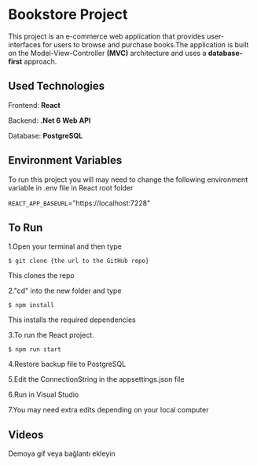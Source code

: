 
# Bookstore Project

This project is an e-commerce web application that provides user-interfaces for users to browse and purchase books.The application is built on the Model-View-Controller **(MVC)** architecture and uses a **database-first** approach. 


## Used Technologies

Frontend: **React**

Backend: **.Net 6 Web API**

Database: **PostgreSQL**

  
## Environment Variables

To run this project you will may need to change the following environment variable in .env file in React root folder

`REACT_APP_BASEURL`="https://localhost:7228"





  ## To Run 

1.Open your terminal and then type

    $ git clone {the url to the GitHub repo}

This clones the repo

2."cd" into the new folder and type

    $ npm install

This installs the required dependencies

3.To run the React project.

    $ npm run start


4.Restore backup file to PostgreSQL 

5.Edit the ConnectionString in the appsettings.json file

6.Run in Visual Studio 

7.You may need extra edits depending on your local computer

## Videos

Demoya gif veya bağlantı ekleyin

  
